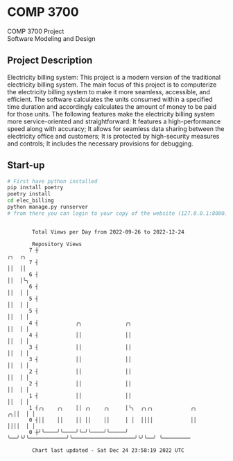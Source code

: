 # COMP 3700
COMP 3700 Project  
Software Modeling and Design
## Project Description
Electricity billing system: This project is a modern version of the traditional electricity billing system. The main focus of this project is to computerize the electricity billing system to make it more seamless, accessible, and efficient. The software calculates the units consumed within a specified time duration and accordingly calculates the amount of money to be paid for those units. The following features make the electricity billing system more service-oriented and straightforward: It features a high-performance speed along with accuracy; It allows for seamless data sharing between the electricity office and customers; It is protected by high-security measures and controls; It includes the necessary provisions for debugging.

## Start-up
```bash
# First have python installed
pip install poetry
poetry install
cd elec_billing
python manage.py runserver
# from there you can login to your copy of the website (127.0.0.1:8000), default creds are admin/admin
```

```

        Total Views per Day from 2022-09-26 to 2022-12-24

        Repository Views
       7 ┼                                                                         ╭╮  ╭╮
       7 ┤                                                                         ││  ││
       6 ┤                                                                         ││  │╰╮
       6 ┤                                                                         ││  │ │
       5 ┤                                                                         ││  │ │
       5 ┤                                                                         ││  │ │
       4 ┤            ╭╮              ╭╮                                           ││  │ │
       4 ┤            ││              ││                                           ││  │ │
       3 ┤            ││              ││                                           ││  │ │
       3 ┤            ││              ││                                           ││  │ │
       2 ┤            ││              ││                                           ││  │ │
       2 ┤            ││              ││                                           ││  │ │
       1 ┤            ││              ││                                           ││  │ │
       1 ┤╭╮    ╭╮    ││ ╭╮    ╭╮     │╰╮  ╭╮╭╮            ╭╮                    ╭╮││  │ │
       0 ┤││    ││    ││ ││    ││     │ │  ││││            ││                    ││││  │ │
       0 ┼╯╰────╯╰────╯╰─╯╰────╯╰─────╯ ╰──╯╰╯╰────────────╯╰────────────────────╯╰╯╰──╯ ╰─────────

        Chart last updated - Sat Dec 24 23:58:19 2022 UTC
        
```
